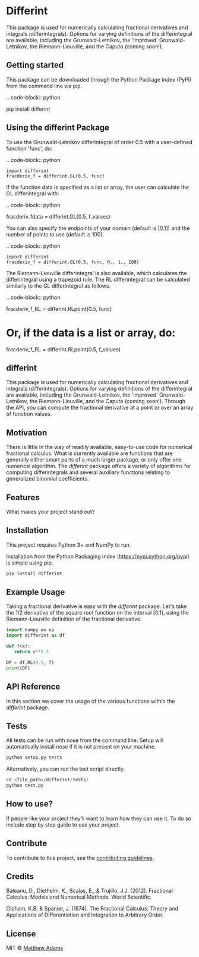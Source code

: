Differint
=========

This package is used for numerically calculating fractional derivatives and integrals (differintegrals). Options for varying definitions of the differintegral are available, including the Grunwald-Letnikov, the 'improved' Grunwald-Letnikov, the Riemann-Liouville, and the Caputo (coming soon!).

Getting started
---------------

This package can be downloaded through the Python Package Index (PyPi) from the command line via pip.

.. code-block:: python

   pip install differint
   
Using the differint Package
---------------------------

To use the Grunwald-Letnikov differintegral of order 0.5 with a user-defined function 'func', do:

.. code-block:: python

    import differint
    fracderiv_f = differint.GL(0.5, func)

If the function data is specified as a list or array, the user can calculate the GL differintegral with:

.. code-block:: python

   fracderiv_fdata = differint.GL(0.5, f_values)

You can also specify the endpoints of your domain (default is [0,1]) and the number of points to use (default is 100).

.. code-block:: python 

    import differint
    fracderiv_f = differint.GL(0.5, func, 0., 1., 100)

The Riemann-Liouville differintegral is also available, which calculates the differintegral using a trapezoid rule. The RL differintegral can be calculated similarly to the GL differintegral as follows.

.. code-block:: python

   fracderiv_f_RL = differint.RLpoint(0.5, func)
   # Or, if the data is a list or array, do:
   fracderiv_f_RL = differint.RLpoint(0.5, f_values)

## differint
This package is used for numerically calculating fractional derivatives and integrals (differintegrals). Options for varying definitions of the differintegral are available, including the Grunwald-Letnikov, the 'improved' Grunwald-Letnikov, the Riemann-Liouville, and the Caputo (coming soon!). Through the API, you can compute the fractional derivative at a point or over an array of function values.

## Motivation
There is little in the way of readily available, easy-to-use code for numerical fractional calculus. What is currently available are functions that are generally either smart parts of a much larger package, or only offer one numerical algorithm. The *differint* package offers a variety of algorithms for computing differintegrals and several auxiliary functions relating to generalized binomial coefficients.

## Features
What makes your project stand out?

## Installation
This project requires Python 3+ and NumPy to run.

Installation from the Python Packaging index (https://pypi.python.org/pypi) is simple using pip.

```python
pip install differint
```

## Example Usage
Taking a fractional derivative is easy with the *differint* package. Let's take the 1/2 derivative of the square root function on the interval [0,1], using the Riemann-Liouville definition of the fractional derivative.

```python
import numpy as np
import differint as df

def f(x):
   return x**0.5

DF = df.RL(0.5, f)
print(DF)
```

## API Reference

In this section we cover the usage of the various functions within the *differint* package.

## Tests
All tests can be run with nose from the command line. Setup will automatically install nose if it is not present on your machine.

```python
python setup.py tests
```

Alternatively, you can run the test script directly.

```python
cd <file_path>/differint/tests/
python test.py
```

## How to use?
If people like your project they’ll want to learn how they can use it. To do so include step by step guide to use your project.

## Contribute

To contribute to this project, see the [contributing guidelines](https://github.com/snimpids/differint/CONTRIBUTING.md).

## Credits
Baleanu, D., Diethelm, K., Scalas, E., & Trujillo, J.J. (2012). Fractional Calculus: Models and Numerical Methods. World Scientific.

Oldham, K.B. & Spanier, J. (1974). The Fractional Calculus: Theory and Applications of Differentiation and Integration to Arbitrary Order. 

## License

MIT © [Matthew Adams](2018)
